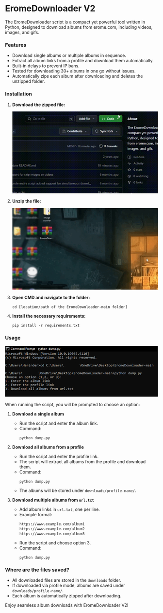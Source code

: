 # EromeDownloader V2

The EromeDownloader script is a compact yet powerful tool written in Python, designed to download albums from erome.com, including videos, images, and gifs.

### Features

- Download single albums or multiple albums in sequence.
- Extract all album links from a profile and download them automatically.
- Built-in delays to prevent IP bans.
- Tested for downloading 30+ albums in one go without issues.
- Automatically zips each album after downloading and deletes the unzipped folder.

### Installation

1. **Download the zipped file:**

   ![Demo](https://raw.githubusercontent.com/TEXRD-EXC/EromeDownloader/refs/heads/main/Images/how%20to%20download.gif)

2. **Unzip the file:**

   ![Demo](https://raw.githubusercontent.com/TEXRD-EXC/EromeDownloader/refs/heads/main/Images/unzip.gif)

3. **Open CMD and navigate to the folder:**  
   ```
   cd [location/path of the EromeDownloader-main folder]
   ```

4. **Install the necessary requirements:**  
   ```
   pip install -r requirements.txt
   ```

### Usage
   ![Demo](https://raw.githubusercontent.com/TEXRD-EXC/EromeDownloader/refs/heads/main/Images/Capture%20(1).png)

When running the script, you will be prompted to choose an option:

1. **Download a single album**
   - Run the script and enter the album link.
   - Command:
     ```
     python dump.py
     ```

2. **Download all albums from a profile**
   - Run the script and enter the profile link.
   - The script will extract all albums from the profile and download them.
   - Command:
     ```
     python dump.py
     ```
   - The albums will be stored under `downloads/profile-name/`.

3. **Download multiple albums from `url.txt`**
   - Add album links in `url.txt`, one per line.
   - Example format:
     ```
     https://www.example.com/album1
     https://www.example.com/album2
     https://www.example.com/album3
     ```
   - Run the script and choose option 3.
   - Command:
     ```
     python dump.py
     ```

### Where are the files saved?

- All downloaded files are stored in the `downloads` folder.
- If downloaded via profile mode, albums are saved under `downloads/profile-name/`.
- Each album is automatically zipped after downloading.

Enjoy seamless album downloads with EromeDownloader V2!
